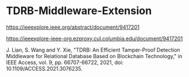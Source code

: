 # TDRB-Middleware-Extension

https://ieeexplore.ieee.org/abstract/document/9417201

https://ieeexplore-ieee-org.ezproxy.cul.columbia.edu/document/9417201

J. Lian, S. Wang and Y. Xie, "TDRB: An Efficient Tamper-Proof Detection Middleware for Relational Database Based on Blockchain Technology," in IEEE Access, vol. 9, pp. 66707-66722, 2021, doi: 10.1109/ACCESS.2021.3076235.
